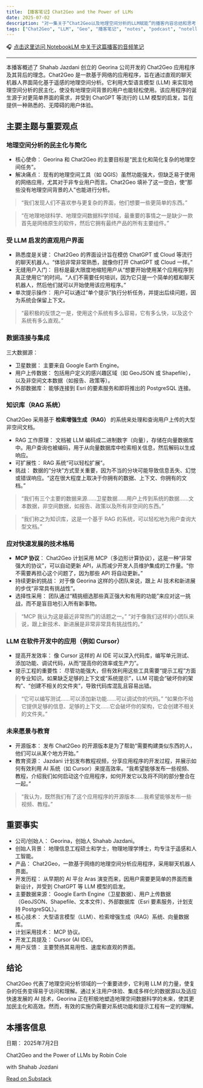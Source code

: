```yaml
---
title: 【播客笔记】Chat2Geo and the Power of LLMs
date: 2025-07-02
description: "对一集关于“Chat2Geo以及地理空间分析的LLM赋能”的播客内容总结和思考"
tags: ["Chat2Geo", "LLM", "Geo", "播客笔记", "notes", "podcast", "notellm", "satellite-image-deep-learning"]
---
```


🎧 [点击这里访问 NotebookLM 中关于这篇播客的音频笔记](https://notebooklm.google.com/notebook/3396b39f-24fd-439e-8b27-90d28e866872/audio)


---


本播客概述了 Shahab Jazdani 创立的 Georina 公司开发的 Chat2Geo 应用程序及其背后的理念。Chat2Geo 是一款基于网络的应用程序，旨在通过直观的聊天机器人界面简化基于遥感的地理空间分析。它利用大型语言模型 (LLM) 来实现地理空间分析的民主化，使没有地理空间背景的用户也能轻松使用。该应用程序的诞生源于对更简单界面的需求，并受到 ChatGPT 等流行的 LLM 模型的启发，旨在提供一种熟悉的、无障碍的用户体验。

## 主要主题与重要观点
### 地理空间分析的民主化与简化
- 核心使命： Georina 和 Chat2Geo 的主要目标是“民主化和简化复杂的地理空间任务”。
- 解决痛点： 现有的地理空间工具（如 QGIS）虽然功能强大，但缺乏易于使用的网络应用，尤其对于非专业用户而言。Chat2Geo 填补了这一空白，使“那些没有地理空间背景的人”也能进行分析。

> “我们发现人们不喜欢参与更复杂的界面，他们想要一些更简单的东西。”

> “在地理地球科学、地理空间数据科学领域，最重要的事情之一是缺少一款首先是网络原生的软件，然后它拥有最终产品的所有主要组件。”

### 受 LLM 启发的直观用户界面

- 熟悉度是关键： Chat2Geo 的界面设计旨在模仿 ChatGPT 或 Cloud 等流行的聊天机器人。“体验非常非常熟悉，就像你打开 ChatGPT 或 Cloud 一样。”
- 无缝用户入门： 目标是最大限度地缩短用户从“想要开始使用某个应用程序到真正使用它”的时间。“人们不需要任何培训，因为它只是一个简单的框和聊天机器人，然后他们就可以开始使用该应用程序。”
- 单次提示操作： 用户可以通过“单个提示”执行分析任务，并提出后续问题，因为系统会保留上下文。

> “最积极的反馈之一是，使用这个系统有多么容易，它有多么快，以及这个系统有多么直观。”

### 数据连接与集成
三大数据源：
- 卫星数据： 主要来自 Google Earth Engine。
- 用户上传数据： 包括用户定义的感兴趣区域（如 GeoJSON 或 Shapefile），以及非空间文本数据（如报告、政策等）。
- 外部数据库： 能够连接到 Esri 的要素服务和即将推出的 PostgreSQL 连接。

### 知识库（RAG 系统）
Chat2Geo 采用基于 **检索增强生成（RAG）** 的系统来处理和查询用户上传的大型非空间文档。

- RAG 工作原理： 文档被 LLM 编码成二进制数字（向量），存储在向量数据库中。用户查询也被编码，用于从向量数据库中检索相关信息，然后解码以生成响应。
- 可扩展性： RAG 系统“可以轻松扩展”。
- 挑战： 数据的“分块”方式至关重要，因为不当的分块可能导致信息丢失、幻觉或错误响应。“这在很大程度上取决于你拥有的数据、上下文、你拥有的文档。”

> “我们有三个主要的数据来源……卫星数据……用户上传到系统的数据……文本数据，非空间数据，如报告、政策以及所有非空间的东西。”

> “我们称之为知识库，这是一个基于 RAG 的系统，可以轻松地为用户查询大型文档。”

### 应对快速发展的技术格局
- **MCP 协议**： Chat2Geo 计划采用 MCP（多边形计算协议），这是一种“非常强大的协议”，可以自动更新 API，从而减少开发人员维护集成的工作量。“你不需要再担心这个问题了，因为那些 API 将自动更新。”
- 持续更新的挑战： 对于像 Georina 这样的小团队来说，跟上 AI 技术和新进展的步伐“非常具有挑战性”。
- 选择性采用： 团队通过“精挑细选那些真正强大和有用的功能”来应对这一挑战，而不是盲目地引入所有新事物。

> “MCP 我认为这是最近非常热门的话题之一。”
> “对于像我们这样的小团队来说，跟上新技术、新进展是非常非常具有挑战性的。”

### LLM 在软件开发中的应用（例如 Cursor）
- 提高开发效率： 像 Cursor 这样的 AI IDE 可以深入代码库，编写单元测试、添加功能、调试代码，从而“提高你的效率或生产力”。
- 提示工程的重要性： 尽管功能强大，但有效利用这些工具需要“提示工程”方面的专业知识。如果缺乏足够的上下文或“系统提示”，LLM 可能会“破坏你的架构”、“创建不相关的文件夹”，导致代码库混乱且容易出错。

> “它可以编写测试……可以添加新功能……可以调试你的代码。”
> “如果你不给它提供足够的信息、足够的上下文……它会破坏你的架构，它会创建不相关的文件夹。”

### 未来愿景与教育
- 开源版本： 发布 Chat2Geo 的开源版本是为了帮助“需要构建类似东西的人，他们可以从某个地方开始。”
- 教育资源： Jazdani 计划发布教程视频，分享应用程序的开发过程，并展示如何有效利用 AI 系统（如 Cursor）来提高效率。“我希望能够发布一些视频、教程，介绍我们如何启动这个应用程序，如何开发它以及将不同的部分整合在一起。”

> “我认为，既然我们有了这个应用程序的开源版本……我希望能够发布一些视频、教程。”

## 重要事实
- 公司/创始人： Georina，创始人 Shahab Jazdani。
- 创始人背景： 地理信息工程硕士和学士，物理地理学博士，均专注于遥感和人工智能。
- 产品： Chat2Geo，一款基于网络的地理空间分析应用程序，采用聊天机器人界面。
- 开发历程： 从早期的 AI 平台 Aras 演变而来，因用户需要更简单的界面而重新设计，并受到 ChatGPT 等 LLM 模型的启发。
- 主要数据来源： Google Earth Engine（卫星数据）、用户上传数据（GeoJSON、Shapefile、文本文件）、外部数据库（Esri 要素服务，计划支持 PostgreSQL）。
- 核心技术： 大型语言模型（LLM）、检索增强生成（RAG）系统、向量数据库。
- 计划采用技术： MCP 协议。
- 开发工具提及： Cursor (AI IDE)。
- 用户反馈： 主要赞扬其易用性、速度和直观的界面。

## 结论
Chat2Geo 代表了地理空间分析领域的一个重要进步，它利用 LLM 的力量，使复杂的任务变得易于访问和理解。通过关注用户体验、集成多样化的数据源以及适应快速发展的 AI 技术，Georina 正在积极地塑造地理空间数据科学的未来，使其更加民主化和高效。然而，有效的实施仍需要对系统功能和提示工程有一定的理解。

## 本播客信息
日期： 2025年7月2日

<div class="substack-post-embed"><p lang="en">Chat2Geo and the Power of LLMs by Robin Cole</p><p>with Shahab Jozdani</p><a data-post-link href="https://www.satellite-image-deep-learning.com/p/chat2geo-and-the-power-of-llms">Read on Substack</a></div><script async src="https://substack.com/embedjs/embed.js" charset="utf-8"></script>
